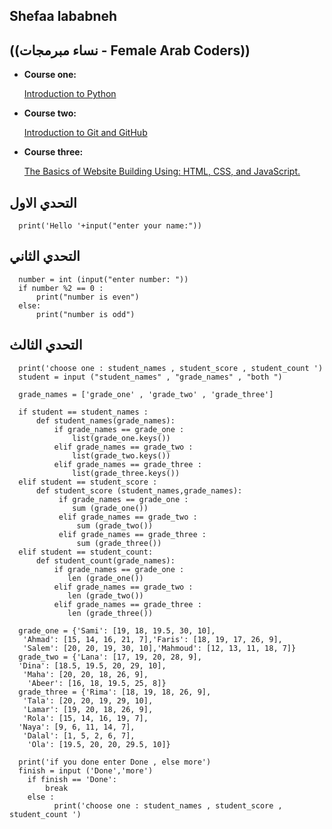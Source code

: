 ## Shefaa lababneh
## ((نساء مبرمجات - Female Arab Coders))

* __Course one:__    

    [Introduction to Python](https://www.udemy.com/course/introduction-to-python)


* __Course two:__  

    [Introduction to Git and GitHub](https://www.udemy.com/course/introduction-to-git-and-github)

* __Course three:__

    [The Basics of Website Building Using: HTML, CSS, and JavaScript.](https://www.udemy.com/course/html-css-javascript-arabic)
    
## التحدي الاول
      print('Hello '+input("enter your name:"))


## التحدي الثاني
      number = int (input("enter number: "))
      if number %2 == 0 :
          print("number is even")
      else:
          print("number is odd")

## التحدي الثالث
      print('choose one : student_names , student_score , student_count ')
      student = input ("student_names" , "grade_names" , "both ")

      grade_names = ['grade_one' , 'grade_two' , 'grade_three']

      if student == student_names :
          def student_names(grade_names):
              if grade_names == grade_one :
                  list(grade_one.keys())
              elif grade_names == grade_two :
                  list(grade_two.keys())
              elif grade_names == grade_three :
                  list(grade_three.keys())
      elif student == student_score :
          def student_score (student_names,grade_names):
               if grade_names == grade_one :
                  sum (grade_one())
               elif grade_names == grade_two :
                   sum (grade_two())
               elif grade_names == grade_three :
                   sum (grade_three())
      elif student == student_count:
          def student_count(grade_names):
              if grade_names == grade_one :
                 len (grade_one())
              elif grade_names == grade_two :
                 len (grade_two())
              elif grade_names == grade_three :
                 len (grade_three())

      grade_one = {'Sami': [19, 18, 19.5, 30, 10],
       'Ahmad': [15, 14, 16, 21, 7],'Faris': [18, 19, 17, 26, 9],
       'Salem': [20, 20, 19, 30, 10],'Mahmoud': [12, 13, 11, 18, 7]}
      grade_two = {'Lana': [17, 19, 20, 28, 9],
      'Dina': [18.5, 19.5, 20, 29, 10],
       'Maha': [20, 20, 18, 26, 9],
        'Abeer': [16, 18, 19.5, 25, 8]}
      grade_three = {'Rima': [18, 19, 18, 26, 9],
       'Tala': [20, 20, 19, 29, 10],
       'Lamar': [19, 20, 18, 26, 9],
       'Rola': [15, 14, 16, 19, 7],
      'Naya': [9, 6, 11, 14, 7],
       'Dalal': [1, 5, 2, 6, 7],
        'Ola': [19.5, 20, 20, 29.5, 10]}

      print('if you done enter Done , else more')
      finish = input ('Done','more')
        if finish == 'Done':
            break
        else :
              print('choose one : student_names , student_score , student_count ')
